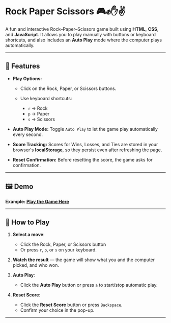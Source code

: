 # Rock Paper Scissors 🎮✊✋✌️

A fun and interactive Rock–Paper–Scissors game built using **HTML**, **CSS**, and **JavaScript**.
It allows you to play manually with buttons or keyboard shortcuts, and also includes an **Auto Play** mode where the computer plays automatically.

---

## 🚀 Features

* **Play Options:**

  * Click on the Rock, Paper, or Scissors buttons.
  * Use keyboard shortcuts:

    * `r` → Rock
    * `p` → Paper
    * `s` → Scissors
* **Auto Play Mode:**
  Toggle `Auto Play` to let the game play automatically every second.
* **Score Tracking:**
  Scores for Wins, Losses, and Ties are stored in your browser's **localStorage**, so they persist even after refreshing the page.
* **Reset Confirmation:**
  Before resetting the score, the game asks for confirmation.
  
---

## 🖼 Demo

**Example: [Play the Game Here](https://yourusername.github.io/rock-paper-scissors)**

---

## 📜 How to Play

1. **Select a move**:

   * Click the Rock, Paper, or Scissors button
   * Or press `r`, `p`, or `s` on your keyboard.
2. **Watch the result** — the game will show what you and the computer picked, and who won.
3. **Auto Play**:

   * Click the **Auto Play** button or press `a` to start/stop automatic play.
4. **Reset Score**:

   * Click the **Reset Score** button or press `Backspace`.
   * Confirm your choice in the pop-up.

---
